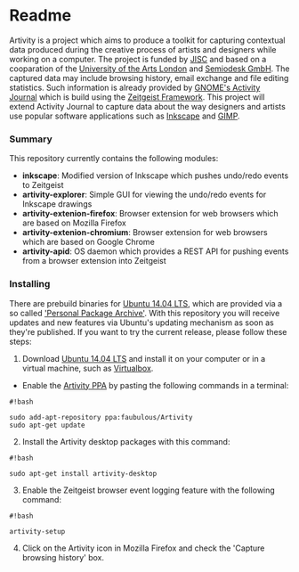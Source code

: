 # Readme #

Artivity is a project which aims to produce a toolkit for capturing contextual data produced during the creative process of artists and designers while working on a computer. The project is funded by [JISC](http://www.jisc.ac.uk) and based on a cooparation of the [University of the Arts London](http://www.arts.ac.uk) and [Semiodesk GmbH](http://www.semiodesk.com). The captured data may include browsing history, email exchange and file editing statistics. Such information is already provided by [GNOME's Activity Journal](http://en.wikipedia.org/wiki/GNOME_Activity_Journal) which is build using the [Zeitgeist Framework](http://zeitgeist-project.com). This project will extend Activity Journal to capture data about the way designers and artists use popular software applications such as [Inkscape](https://inkscape.org/en/) and [GIMP](http://www.gimp.org).

### Summary ###

This repository currently contains the following modules:

* **inkscape**: Modified version of Inkscape which pushes undo/redo events to Zeitgeist
* **artivity-explorer**: Simple GUI for viewing the undo/redo events for Inkscape drawings
* **artivity-extenion-firefox**: Browser extension for web browsers which are based on Mozilla Firefox
* **artivity-extenion-chromium**: Browser extension for web browsers which are based on Google Chrome
* **artivity-apid**: OS daemon which provides a REST API for pushing events from a browser extension into Zeitgeist

### Installing ###

There are prebuild binaries for [Ubuntu 14.04 LTS](http://www.ubuntu.com/), which are provided via a so called ['Personal Package Archive'](http://wiki.ubuntuusers.de/Launchpad/PPA). With this repository you will receive updates and new features via Ubuntu's updating mechanism as soon as they're published. If you want to try the current release, please follow these steps:

1) Download [Ubuntu 14.04 LTS](http://releases.ubuntu.com/14.04/) and install it on your computer or in a virtual machine, such as [Virtualbox](https://www.virtualbox.org).
- Enable the [Artivity PPA](https://launchpad.net/~faubulous/+archive/ubuntu/artivity) by pasting the following commands in a terminal:
```
#!bash

sudo add-apt-repository ppa:faubulous/Artivity
sudo apt-get update
```

2) Install the Artivity desktop packages with this command:
```
#!bash

sudo apt-get install artivity-desktop
```

3) Enable the Zeitgeist browser event logging feature with the following command:
```
#!bash

artivity-setup
```
4) Click on the Artivity icon in Mozilla Firefox and check the 'Capture browsing history' box.